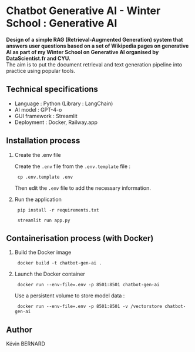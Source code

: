 # Chatbot Generative AI - Winter School : Generative AI

**Design of a simple RAG (Retrieval-Augmented Generation) system that answers user questions based on a set of Wikipedia pages on generative AI as part of my Winter School on Generative AI organised by DataScientist.fr and CYU.**  
The aim is to put the document retrieval and text generation pipeline into practice using popular tools.

## Technical specifications

- Language : Python (Library : LangChain)
- AI model : GPT-4-o
- GUI framework : Streamlit
- Deployment : Docker, Railway.app

## Installation process

1. Create the .env file
   
   Create the `.env` file from the `.env.template` file :
     
     ```
      cp .env.template .env
     ```
     
   Then edit the `.env` file to add the necessary information.
3. Run the application

   ```
    pip install -r requirements.txt

    streamlit run app.py
   ```

## Containerisation process (with Docker)

1. Build the Docker image

   ```
    docker build -t chatbot-gen-ai .
   ```
   
2. Launch the Docker container

   ```
    docker run --env-file=.env -p 8501:8501 chatbot-gen-ai
   ```
   
   Use a persistent volume to store model data :

   ```
    docker run --env-file=.env -p 8501:8501 -v /vectorstore chatbot-gen-ai
   ```
   
## Author

Kévin BERNARD
